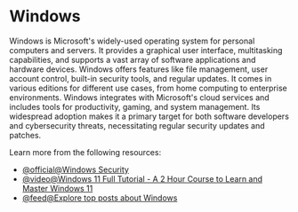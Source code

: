 # Windows

Windows is Microsoft's widely-used operating system for personal computers and servers. It provides a graphical user interface, multitasking capabilities, and supports a vast array of software applications and hardware devices. Windows offers features like file management, user account control, built-in security tools, and regular updates. It comes in various editions for different use cases, from home computing to enterprise environments. Windows integrates with Microsoft's cloud services and includes tools for productivity, gaming, and system management. Its widespread adoption makes it a primary target for both software developers and cybersecurity threats, necessitating regular security updates and patches.

Learn more from the following resources:

- [@official@Windows Security](https://learn.microsoft.com/en-us/windows/security/)
- [@video@Windows 11 Full Tutorial - A 2 Hour Course to Learn and Master Windows 11](https://www.youtube.com/watch?v=UKn-r3X2CLk)
- [@feed@Explore top posts about Windows](https://app.daily.dev/tags/windows?ref=roadmapsh)
